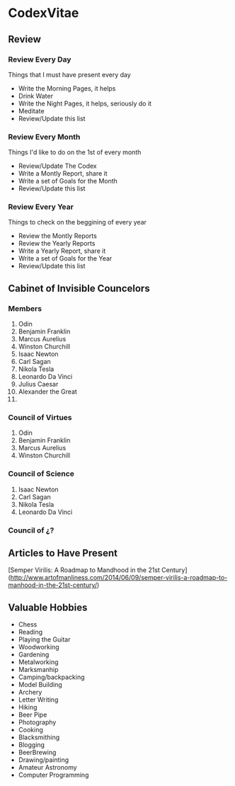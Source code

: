 # CodexVitae

## Review

### Review Every Day
Things that I must have present every day 

* Write the Morning Pages, it helps
* Drink Water
* Write the Night Pages, it helps, seriously do it
* Meditate
* Review/Update this list

### Review Every Month
Things I'd like to do on the 1st of every month

* Review/Update The Codex
* Write a Montly Report, share it
* Write a set of Goals for the Month
* Review/Update this list

### Review Every Year
Things to check on the beggining of every year

* Review the Montly Reports
* Review the Yearly Reports
* Write a Yearly Report, share it
* Write a set of Goals for the Year
* Review/Update this list

## Cabinet of Invisible Councelors

### Members
1. Odin
2. Benjamin Franklin
3. Marcus Aurelius
4. Winston Churchill
5. Isaac Newton
6. Carl Sagan
7. Nikola Tesla
8. Leonardo Da Vinci
9. Julius Caesar
10. Alexander the Great
11. 


### Council of Virtues
1. Odin
2. Benjamin Franklin
3. Marcus Aurelius
4. Winston Churchill

### Council of Science
1. Isaac Newton
2. Carl Sagan
3. Nikola Tesla
4. Leonardo Da Vinci

### Council of ¿?

## Articles to Have Present

[Semper Virilis: A Roadmap to Mandhood in the 21st Century] (http://www.artofmanliness.com/2014/06/09/semper-virilis-a-roadmap-to-manhood-in-the-21st-century/)

## Valuable Hobbies

* Chess
* Reading
* Playing the Guitar
* Woodworking
* Gardening
* Metalworking
* Marksmanhip
* Camping/backpacking
* Model Building
* Archery
* Letter Writing
* Hiking
* Beer Pipe
* Photography
* Cooking
* Blacksmithing
* Blogging
* BeerBrewing
* Drawing/painting
* Amateur Astronomy
* Computer Programming
